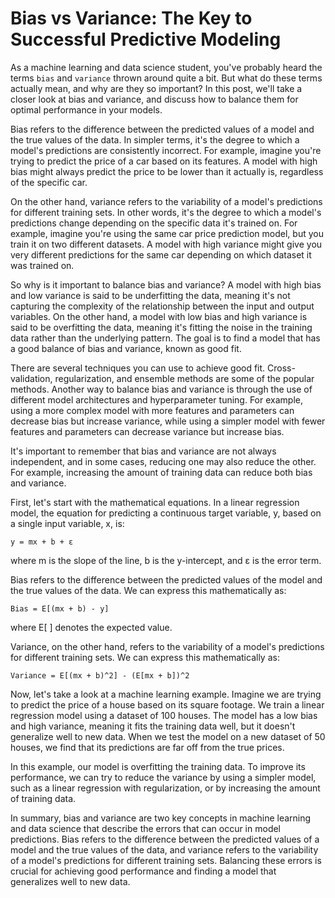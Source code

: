 # Bias vs Variance: The Key to Successful Predictive Modeling

As a machine learning and data science student, you've probably heard the terms `bias` and `variance` thrown around quite a bit. But what do these terms actually mean, and why are they so important? In this post, we'll take a closer look at bias and variance, and discuss how to balance them for optimal performance in your models.

Bias refers to the difference between the predicted values of a model and the true values of the data. In simpler terms, it's the degree to which a model's predictions are consistently incorrect. For example, imagine you're trying to predict the price of a car based on its features. A model with high bias might always predict the price to be lower than it actually is, regardless of the specific car.

On the other hand, variance refers to the variability of a model's predictions for different training sets. In other words, it's the degree to which a model's predictions change depending on the specific data it's trained on. For example, imagine you're using the same car price prediction model, but you train it on two different datasets. A model with high variance might give you very different predictions for the same car depending on which dataset it was trained on.

So why is it important to balance bias and variance? A model with high bias and low variance is said to be underfitting the data, meaning it's not capturing the complexity of the relationship between the input and output variables. On the other hand, a model with low bias and high variance is said to be overfitting the data, meaning it's fitting the noise in the training data rather than the underlying pattern. The goal is to find a model that has a good balance of bias and variance, known as good fit.

There are several techniques you can use to achieve good fit. Cross-validation, regularization, and ensemble methods are some of the popular methods. Another way to balance bias and variance is through the use of different model architectures and hyperparameter tuning. For example, using a more complex model with more features and parameters can decrease bias but increase variance, while using a simpler model with fewer features and parameters can decrease variance but increase bias.

It's important to remember that bias and variance are not always independent, and in some cases, reducing one may also reduce the other. For example, increasing the amount of training data can reduce both bias and variance.

First, let's start with the mathematical equations. In a linear regression model, the equation for predicting a continuous target variable, y, based on a single input variable, x, is:

`y = mx + b + ε`

where m is the slope of the line, b is the y-intercept, and ε is the error term.

Bias refers to the difference between the predicted values of the model and the true values of the data. We can express this mathematically as:

`Bias = E[(mx + b) - y]`

where E\[ \] denotes the expected value.

Variance, on the other hand, refers to the variability of a model's predictions for different training sets. We can express this mathematically as:

`Variance = E[(mx + b)^2] - (E[mx + b])^2`

Now, let's take a look at a machine learning example. Imagine we are trying to predict the price of a house based on its square footage. We train a linear regression model using a dataset of 100 houses. The model has a low bias and high variance, meaning it fits the training data well, but it doesn't generalize well to new data. When we test the model on a new dataset of 50 houses, we find that its predictions are far off from the true prices.

In this example, our model is overfitting the training data. To improve its performance, we can try to reduce the variance by using a simpler model, such as a linear regression with regularization, or by increasing the amount of training data.

In summary, bias and variance are two key concepts in machine learning and data science that describe the errors that can occur in model predictions. Bias refers to the difference between the predicted values of a model and the true values of the data, and variance refers to the variability of a model's predictions for different training sets. Balancing these errors is crucial for achieving good performance and finding a model that generalizes well to new data.